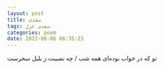 ```yaml
---
layout: post
title: سعدی
tags: سعدی غزل
categories: poem
date: 2022-06-06 06:35:23
---
```


تو که در خواب بوده‌ای همه شب / چه نصیبت ز بلبل سحرست
